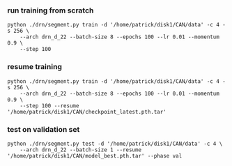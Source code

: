 ### run training from scratch
```
python ./drn/segment.py train -d '/home/patrick/disk1/CAN/data' -c 4 -s 256 \
    --arch drn_d_22 --batch-size 8 --epochs 100 --lr 0.01 --momentum 0.9 \
    --step 100
```
### resume training
```
python ./drn/segment.py train -d '/home/patrick/disk1/CAN/data' -c 4 -s 256 \
    --arch drn_d_22 --batch-size 8 --epochs 100 --lr 0.01 --momentum 0.9 \
    --step 100 --resume '/home/patrick/disk1/CAN/checkpoint_latest.pth.tar'
```
### test on validation set
```
python ./drn/segment.py test -d '/home/patrick/disk1/CAN/data' -c 4 \
    --arch drn_d_22 --batch-size 1 --resume '/home/patrick/disk1/CAN/model_best.pth.tar' --phase val
```


